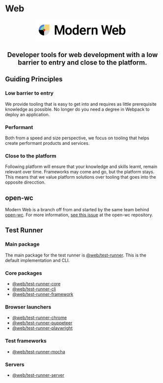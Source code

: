 # Web

<p align="center"><img src="./assets/logo.png" width="60%"/></p>

<h2 align="center">Developer tools for web development with a low barrier to entry and close to the platform.</h2>

## Guiding Principles

### Low barrier to entry

We provide tooling that is easy to get into and requires as little prerequisite knowledge as possible. No longer do you need a degree in Webpack to deploy an application.

### Performant

Both from a speed and size perspective, we focus on tooling that helps create performant products and services.

### Close to the platform

Following platform will ensure that your knowledge and skills learnt, remain relevant over time. Frameworks may come and go, but the platform stays.
This means that we value platform solutions over tooling that goes into the opposite direcction.

## open-wc

Modern Web is a branch off from and started by the same team behind [open-wc](https://github.com/open-wc/open-wc/). For more information, [see this issue](https://github.com/open-wc/open-wc/issues/1681) at the open-wc repository.

## Test Runner

### Main package

The main package for the test runner is [@web/test-runner](https://github.com/modernweb-dev/web/tree/master/packages/test-runner). This is the default implementation and CLI.

### Core packages

- [@web/test-runner-core](https://github.com/modernweb-dev/web/tree/master/packages/test-runner-core)
- [@web/test-runner-cli](https://github.com/modernweb-dev/web/tree/master/packages/test-runner-cli)
- [@web/test-runner-framework](https://github.com/modernweb-dev/web/tree/master/packages/test-runner-framework)

### Browser launchers

- [@web/test-runner-chrome](https://github.com/modernweb-dev/web/tree/master/packages/test-runner-chrome)
- [@web/test-runner-puppeteer](https://github.com/modernweb-dev/web/tree/master/packages/test-runner-puppeteer)
- [@web/test-runner-playwright](https://github.com/modernweb-dev/web/tree/master/packages/test-runner-playwright)

### Test frameworks

- [@web/test-runner-mocha](https://github.com/modernweb-dev/web/tree/master/packages/test-runner-mocha)

### Servers

- [@web/test-runner-server](https://github.com/modernweb-dev/web/tree/master/packages/test-runner-server)
